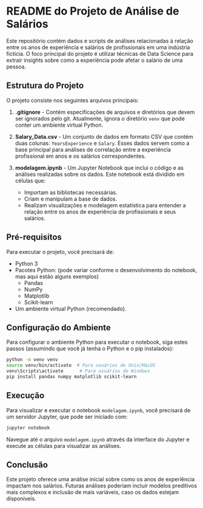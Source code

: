 # README do Projeto de Análise de Salários

Este repositório contém dados e scripts de análises relacionadas à relação entre os anos de experiência e salários de profissionais em uma indústria fictícia. O foco principal do projeto é utilizar técnicas de Data Science para extrair insights sobre como a experiência pode afetar o salário de uma pessoa.

## Estrutura do Projeto

O projeto consiste nos seguintes arquivos principais:

1. **.gitignore** - Contém especificações de arquivos e diretórios que devem ser ignorados pelo git. Atualmente, ignora o diretório `venv` que pode conter um ambiente virtual Python.

2. **Salary_Data.csv** - Um conjunto de dados em formato CSV que contém duas colunas: `YearsExperience` e `Salary`. Esses dados servem como a base principal para análises de correlação entre a experiência profissional em anos e os salários correspondentes.

3. **modelagem.ipynb** - Um Jupyter Notebook que inclui o código e as análises realizadas sobre os dados. Este notebook está dividido em células que:
   - Importam as bibliotecas necessárias.
   - Criam e manipulam a base de dados.
   - Realizam visualizações e modelagem estatística para entender a relação entre os anos de experiência de profissionais e seus salários.

## Pré-requisitos

Para executar o projeto, você precisará de:

- Python 3
- Pacotes Python: (pode variar conforme o desenvolvimento do notebook, mas aqui estão alguns exemplos)
    - Pandas
    - NumPy
    - Matplotlib
    - Scikit-learn
- Um ambiente virtual Python (recomendado).

## Configuração do Ambiente

Para configurar o ambiente Python para executar o notebook, siga estes passos (assumindo que você já tenha o Python e o pip instalados):

```bash
python -m venv venv
source venv/bin/activate  # Para usuários de Unix/MacOS
venv\Scripts\activate      # Para usuários de Windows
pip install pandas numpy matplotlib scikit-learn
```

## Execução

Para visualizar e executar o notebook `modelagem.ipynb`, você precisará de um servidor Jupyter, que pode ser iniciado com:

```bash
jupyter notebook
```

Navegue até o arquivo `modelagem.ipynb` através da interface do Jupyter e execute as células para visualizar as análises.

## Conclusão

Este projeto oferece uma análise inicial sobre como os anos de experiência impactam nos salários. Futuras análises poderiam incluir modelos preditivos mais complexos e inclusão de mais variáveis, caso os dados estejam disponíveis.